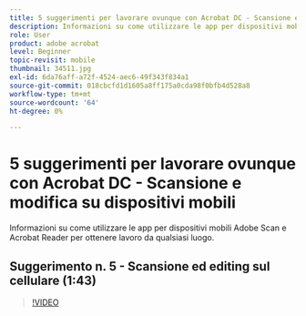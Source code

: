```yaml
---
title: 5 suggerimenti per lavorare ovunque con Acrobat DC - Scansione e modifica su dispositivi mobili
description: Informazioni su come utilizzare le app per dispositivi mobili Adobe Scan e Acrobat Reader per ottenere lavoro da qualsiasi luogo
role: User
product: adobe acrobat
level: Beginner
topic-revisit: mobile
thumbnail: 34511.jpg
exl-id: 6da76aff-a72f-4524-aec6-49f343f834a1
source-git-commit: 018cbcfd1d1605a8ff175a0cda98f0bfb4d528a8
workflow-type: tm+mt
source-wordcount: '64'
ht-degree: 0%

---
```


# 5 suggerimenti per lavorare ovunque con Acrobat DC - Scansione e modifica su dispositivi mobili

Informazioni su come utilizzare le app per dispositivi mobili Adobe Scan e Acrobat Reader per ottenere lavoro da qualsiasi luogo.

## Suggerimento n. 5 - Scansione ed editing sul cellulare (1:43)

>[!VIDEO](https://video.tv.adobe.com/v/34511)
